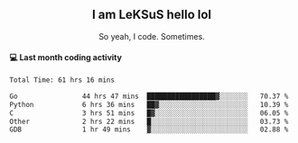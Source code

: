 <h2 align="center">I am LeKSuS hello lol</h2>
<p align="center">So yeah, I code. Sometimes.</p>

#### :computer: Last month coding activity
<!--START_SECTION:waka-->

```txt
Total Time: 61 hrs 16 mins

Go                44 hrs 47 mins  █████████████████▓░░░░░░░   70.37 %
Python            6 hrs 36 mins   ██▓░░░░░░░░░░░░░░░░░░░░░░   10.39 %
C                 3 hrs 51 mins   █▓░░░░░░░░░░░░░░░░░░░░░░░   06.05 %
Other             2 hrs 22 mins   █░░░░░░░░░░░░░░░░░░░░░░░░   03.73 %
GDB               1 hr 49 mins    ▓░░░░░░░░░░░░░░░░░░░░░░░░   02.88 %
```

<!--END_SECTION:waka-->
